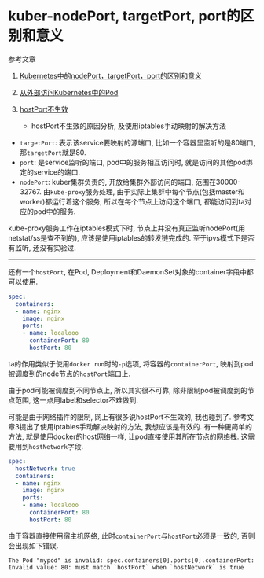 # kuber-nodePort, targetPort, port的区别和意义

参考文章

1. [Kubernetes中的nodePort，targetPort，port的区别和意义](https://blog.csdn.net/u013760355/article/details/70162242)

2. [从外部访问Kubernetes中的Pod](https://jimmysong.io/posts/accessing-kubernetes-pods-from-outside-of-the-cluster/)

3. [hostPort不生效](http://liupeng0518.github.io/2018/12/29/k8s/Network/%E5%BC%82%E5%B8%B8%E6%8E%92%E9%94%99/)
    - hostPort不生效的原因分析, 及使用iptables手动映射的解决方法


- `targetPort`: 表示该service要映射的源端口, 比如一个容器里监听的是80端口, 那`targetPort`就是80. 
- `port`: 是service监听的端口, pod中的服务相互访问时, 就是访问的其他pod绑定的service的端口.
- `nodePort`: kuber集群负责的, 开放给集群外部访问的端口, 范围在30000-32767. 由`kube-proxy`服务处理, 由于实际上集群中每个节点(包括master和worker)都运行着这个服务, 所以在每个节点上访问这个端口, 都能访问到ta对应的pod中的服务. 

kube-proxy服务工作在iptables模式下时, 节点上并没有真正监听nodePort(用netstat/ss是查不到的), 应该是使用iptables的转发链完成的. 至于ipvs模式下是否有监听, 还没有实验过.

------

还有一个`hostPort`, 在Pod, Deployment和DaemonSet对象的container字段中都可以使用.

```yaml
spec:
  containers:
  - name: nginx
    image: nginx
    ports:
    - name: localooo
      containerPort: 80
      hostPort: 80
```

ta的作用类似于使用`docker run`时的`-p`选项, 将容器的`containerPort`, 映射到pod被调度到的node节点的`hostPort`端口上.

由于pod可能被调度到不同节点上, 所以其实很不可靠, 除非限制pod被调度到的节点范围, 这一点用label和selector不难做到.

可能是由于网络插件的限制, 网上有很多说hostPort不生效的, 我也碰到了. 参考文章3提出了使用iptables手动解决映射的方法, 我想应该是有效的. 有一种更简单的方法, 就是使用docker的host网络一样, 让pod直接使用其所在节点的网络栈. 这需要用到`hostNetwork`字段.

```yaml
spec:
  hostNetwork: true
  containers:
  - name: nginx
    image: nginx
    ports:
    - name: localooo
      containerPort: 80
      hostPort: 80
```

由于容器直接使用宿主机网络, 此时`containerPort`与`hostPort`必须是一致的, 否则会出现如下错误.

```
The Pod "mypod" is invalid: spec.containers[0].ports[0].containerPort: Invalid value: 80: must match `hostPort` when `hostNetwork` is true
```